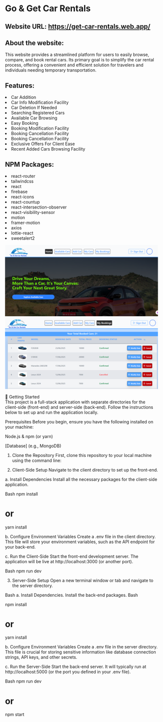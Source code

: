# Go & Get Car Rentals

## Website URL: https://get-car-rentals.web.app/ 

## About the website:
This website provides a streamlined platform for users to easily browse, compare, and book rental cars. Its primary goal is to simplify the car rental process, offering a convenient and efficient solution for travelers and individuals needing temporary transportation.

## Features:
<li>Car Addition</li>
<li>Car Info Modification Facility</li>
<li>Car Deletion If Needed</li>
<li>Searching Registered Cars</li>
<li>Available Car Browsing</li>
<li>Easy Booking</li>
<li>Booking Modification Facility</li>
<li>Booking Cancellation Facility</li>
<li>Booking Cancellation Facility</li>
<li>Exclusive Offers For Client Ease</li>
<li>Recent Added Cars Browsing Facility</li>

## NPM Packages:
<li>react-router</li>
<li>tailwindcss</li>
<li>react</li>
<li>firebase</li>
<li>react-icons</li>
<li>react-countup</li>
<li>react-intersection-observer</li>
<li>react-visibility-sensor</li>
<li>motion</li>
<li>framer-motion</li>
<li>axios</li>
<li>lottie-react</li>
<li>sweetalert2</li>

![image alt](https://github.com/Subroto89/car-rentals/blob/004e66fb7eb208fbab6e927eea447c2200e2c1ec/carRental-Home.png)
![image alt](https://github.com/Subroto89/car-rentals/blob/de10acc8c0148b8579dbe7acbe13fea6bf123aff/myBookings.png)

🚀 Getting Started <br/>
This project is a full-stack application with separate directories for the client-side (front-end) and server-side (back-end). Follow the instructions below to set up and run the application locally.

Prerequisites
Before you begin, ensure you have the following installed on your machine:

Node.js & npm (or yarn)

[Database] (e.g., MongoDB)

1. Clone the Repository
First, clone this repository to your local machine using the command line:

2. Client-Side Setup
Navigate to the client directory to set up the front-end.

a. Install Dependencies
Install all the necessary packages for the client-side application.

Bash
npm install
# or
yarn install

b. Configure Environment Variables
Create a .env file in the client directory. This file will store your environment variables, such as the API endpoint for your back-end.

c. Run the Client-Side
Start the front-end development server. The application will be live at http://localhost:3000 (or another port).

Bash
npm run dev

3. Server-Side Setup
Open a new terminal window or tab and navigate to the server directory.

Bash
a. Install Dependencies. Install the back-end packages.
Bash

npm install
# or
yarn install

b. Configure Environment Variables
Create a .env file in the server directory. This file is crucial for storing sensitive information like database connection strings, API keys, and other secrets.

c. Run the Server-Side
Start the back-end server. It will typically run at http://localhost:5000 (or the port you defined in your .env file).

Bash
npm run dev
# or
npm start

